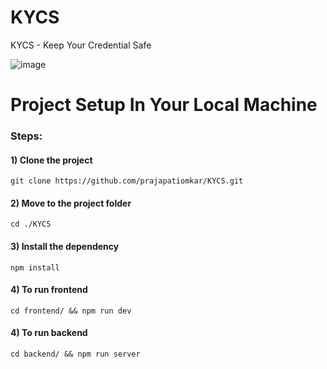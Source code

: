 # KYCS
KYCS - Keep Your Credential Safe

![image](https://github.com/prajapatiomkar/KYCS/assets/72141037/6ac6ee4a-4263-43b9-aa2d-0a90546cdaa8)

# Project Setup In Your Local Machine
### Steps:
#### 1) Clone the project
    git clone https://github.com/prajapatiomkar/KYCS.git
#### 2) Move to the project folder
    cd ./KYCS
#### 3) Install the dependency
    npm install 
#### 4) To run frontend 
    cd frontend/ && npm run dev
#### 4) To run backend 
    cd backend/ && npm run server

